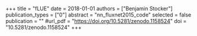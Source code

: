 +++
title = "fLUE"
date = 2018-01-01
authors = ["Benjamin Stocker"]
publication_types = ["0"]
abstract = "nn_fluxnet2015_code"
selected = false
publication = ""
#url_pdf = "https://doi.org/10.5281/zenodo.1158524"
doi = "10.5281/zenodo.1158524"
+++

